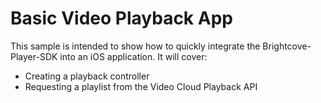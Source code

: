 # Basic Video Playback App 

This sample is intended to show how to quickly integrate the Brightcove-Player-SDK into an iOS application.  It will cover:

* Creating a playback controller  
* Requesting a playlist from the Video Cloud Playback API
